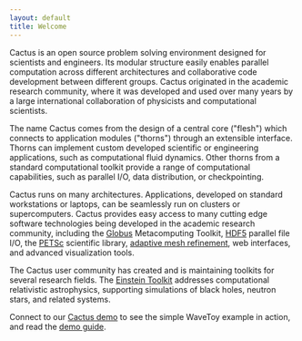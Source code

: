 ```yaml
---
layout: default
title: Welcome
---
```

Cactus is an open source problem solving environment designed for
scientists and engineers. Its modular structure easily enables parallel
computation across different architectures and collaborative code
development between different groups. Cactus originated in the academic
research community, where it was developed and used over many years by a
large international collaboration of physicists and computational
scientists.

The name Cactus comes from the design of a central core ("flesh") which
connects to application modules ("thorns") through an extensible
interface. Thorns can implement custom developed scientific or
engineering applications, such as computational fluid dynamics. Other
thorns from a standard computational toolkit provide a range of
computational capabilities, such as parallel I/O, data distribution, or
checkpointing.

Cactus runs on many architectures. Applications, developed on standard
workstations or laptops, can be seamlessly run on clusters or
supercomputers. Cactus provides easy access to many cutting edge
software technologies being developed in the academic research
community, including the [Globus](http://www.globus.org/) Metacomputing
Toolkit, [HDF5](http://www.hdfgroup.org/HDF5/) parallel file I/O, the
[PETSc](http://www.mcs.anl.gov/petsc/) scientific library, [adaptive
mesh refinement](http://www.carpetcode.org/), web interfaces, and
advanced visualization tools.

The Cactus user community has created and is maintaining toolkits for
several research fields. The [Einstein
Toolkit](http://einsteintoolkit.org/) addresses computational
relativistic astrophysics, supporting simulations of black holes,
neutron stars, and related systems.

Connect to our [Cactus demo]({{base}}/demo) to see the simple WaveToy example in
action, and read the [demo
guide](/documentation/tutorials/wavetoydemo/).

